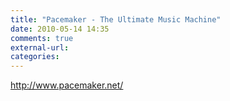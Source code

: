 ```yaml
---
title: "Pacemaker - The Ultimate Music Machine"
date: 2010-05-14 14:35
comments: true
external-url:
categories:
---
```

<http://www.pacemaker.net/>

